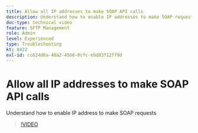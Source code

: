 ```yaml
---
title: Allow all IP addresses to make SOAP API calls
description: Understand how to enable IP addresses to make SOAP requests
doc-type: technical video
feature: SFTP Management
role: Admin
level: Experienced
type: Troubleshooting
kt: 8422
exl-id: cc624d6a-40a2-4566-8cfc-ebd83f12ff9d
---
```

# Allow all IP addresses to make SOAP API calls

Understand how to enable IP address to make SOAP requests

>[!VIDEO](https://video.tv.adobe.com/v/335978?quality=12&learn=on)
